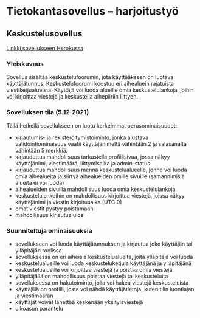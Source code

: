 # Tietokantasovellus – harjoitustyö

## Keskustelusovellus

[Linkki sovellukseen Herokussa](https://tsoha-fngforum.herokuapp.com/)

### Yleiskuvaus
Sovellus sisältää keskustelufoorumin, jota käyttääkseen on luotava käyttäjätunnus. Keskustelufoorumi koostuu eri aihealuein rajatuista viestiketjualueista. Käyttäjä voi luoda alueille omia keskustelulankoja, joihin voi kirjoittaa viestejä ja keskustella aihepiiriin liittyen.

### Sovelluksen tila (5.12.2021)
Tällä hetkellä sovellukseen on luotu karkeimmat perusominaisuudet:
* kirjautumis- ja rekisteröitymistoiminto, jonka alustava validointiominaisuus vaatii käyttäjänimeltä vähintään 2 ja salasanalta vähintään 5 merkkiä.
* kirjauduttua mahdollisuus tarkastella profiilisivua, jossa näkyy käyttäjänimi, viestimäärä, liittymisaika ja admin-status
* kirjauduttua mahdollisuus mennä keskustelualueelle, jonne voi luoda omia aihealueita ja siirtyä aihealueiden omille sivuille (samannimisiä alueita ei voi luoda)
* aihealueiden sivuilla mahdollisuus luoda omia keskustelulankoja
* keskustelulankoihin on mahdollisuus kirjoittaa viestejä, joissa näkyy käyttäjänimi ja viestin kirjoitusaika (UTC 0)
* omat viestit pystyy poistamaan
* mahdollisuus kirjautua ulos

### Suunniteltuja ominaisuuksia

* sovellukseen voi luoda käyttäjätunnuksen ja kirjautua joko käyttäjän tai ylläpitäjän roolissa
* sovelluksessa on eri aiheisia keskustelualueita, joita ylläpitäjä voi luoda
* keskustelualueille voi luoda keskusteluketjuja käyttäjänä ja ylläpitäjänä
* keskustelualueille voi kirjoittaa viestejä ja poistaa omia viestejä
* ylläpitäjällä on mahdollisuus poistaa viestejä tai keskusteluita
* sovelluksessa on hakutoiminto, jolla voi hakea viestejä keskusteluista
* käyttäjillä on profiili, josta voi nähdä käyttäjätietoja, kuten tilin luontiajan ja viestimäärän
* käyttäjät voivat lähettää keskenään yksityisviestejä
* ulkoasun parantelu
